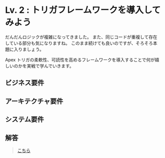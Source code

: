 # Lv. 2 : トリガフレームワークを導入してみよう

だんだんロジックが複雑になってきました。
また、同じコードが重複して存在している部分も気になりますね。
このまま続けても良いのですが、そろそろ本題に入りましょう。

Apex トリガの柔軟性、可読性を高めるフレームワークを導入することで何が嬉しいのかを実戦で学んでいきます。

## ビジネス要件

## アーキテクチャ要件

## システム要件

## 解答

> [こちら](level-02-answer.md)
